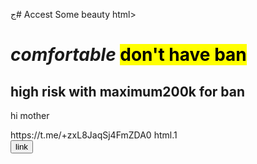 ج# Accest
Some beauty
html>
<head>
<meta charset="utf–8">
<title>Fc 24 <br>ul &nbs; coin </title>
</head>
<body>
<h1><i>comfortable</i> <mark>don't have ban<mark></h1>
<h2>high risk with <b>maximum200k for ban</b></h2>
<p>hi mother</p>
</mark> 
<href>https://t.me/+zxL8JaqSj4FmZDA0</href>
<body>
<href>
html.1
</href>
  <form>
    <fieldeset>
  <tr>
    <td colspan="2"><button>link</button></button>
  </tr>
</fieldeset>
  </form>
</body>

